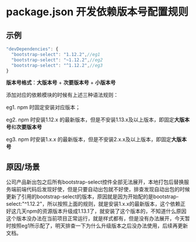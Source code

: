 # package.json 开发依赖版本号配置规则

## 示例

```js
"devDependencies": {
  "bootstrap-select": "1.12.2",//eg1
  "bootstrap-select": "~1.12.2",//eg2
  "bootstrap-select": "^1.12.2",//eg3
}
```

**版本号格式**：**大版本号** + **次要版本号** + **小版本号**

添加对应的依赖模块的时候有上述三种语法规则：

eg1. npm 时固定安装对应版本；

eg2. npm 时安装1.12.x 的最新版本，但是不安装1.13.x及以上版本，即固定**大版本号**和**次要版本号**

eg3. npm 时安装1.x.x 的最新版本，但是不安装2.x.x及以上版本，即固定**大版本号**

## 原因/场景

​       公司产品新出包之后所有bootstrap-select控件全部无法展开，本地打包后替换服务端前端代码后发现好使，但是只要自动出包就不好使，排查发现自动出包的时候更新了引用的bootstrap-select的版本，原因就是因为开始配的是bootstrap-select:"^1.12.2"，所以按照上面的规则，就是安装1.x.x的最新版本，这个依赖正好这几天npm的资源版本升级成1.13.1了，就安装了这个版本的，不知道什么原因这个版本没办法在当前项目正常运行，就是样式都有，但是没有办法展开，今天暂时按照eg1所示配了，明天排查一下为什么升级版本之后没办法使用，后续再更新文档。

